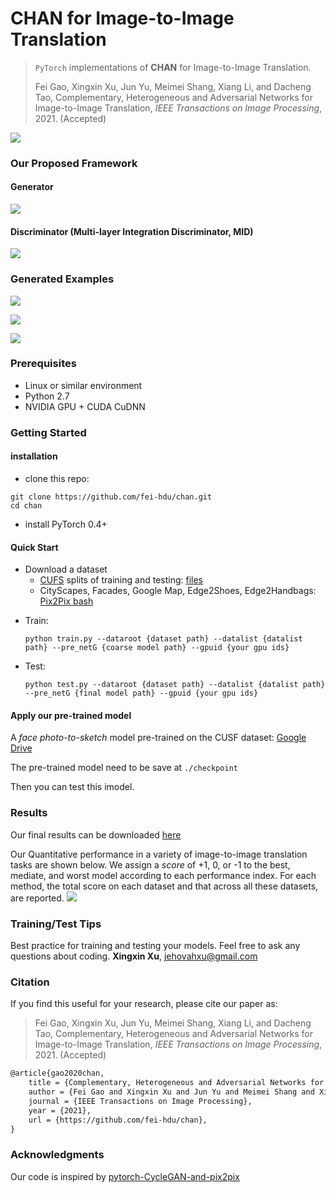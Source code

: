 # CHAN for Image-to-Image Translation

> `PyTorch` implementations of **CHAN** for Image-to-Image Translation.
>
> Fei Gao, Xingxin Xu, Jun Yu, Meimei Shang, Xiang Li, and Dacheng Tao, Complementary, Heterogeneous and Adversarial Networks for Image-to-Image Translation, *IEEE Transactions on Image Processing*, 2021. (Accepted)

![](imgs/chan_logo0.png)

### Our Proposed Framework
#### Generator
![](imgs/chan.jpg)
#### Discriminator (Multi-layer Integration Discriminator, MID)
![](imgs/discriminator.png)
### Generated Examples 
![](imgs/fig_comp.jpg)

![](imgs/fig_celeb.jpg)

![](imgs/fig_lightpose.jpg)

### Prerequisites

- Linux or similar environment
- Python 2.7
- NVIDIA GPU + CUDA CuDNN

### Getting Started

#### installation
- clone this repo:
```shell script
git clone https://github.com/fei-hdu/chan.git
cd chan
```
- install PyTorch 0.4+
#### Quick Start
- Download a dataset
    - [CUFS](http://mmlab.ie.cuhk.edu.hk/archive/facesketch.html) splits of training and testing: [files](https://drive.google.com/open?id=1TYQ5O9q4ZMiuBimPMqqj7O_SyHoijwmn)
    - CityScapes, Facades, Google Map, Edge2Shoes, Edge2Handbags: [Pix2Pix bash](https://github.com/phillipi/pix2pix/blob/master/datasets/download_dataset.sh) 

<!--

- We use fine-tuning to train our model. For example, on the CUFS
    - first you need train on Pix2Pix to get a coarse model or you can Download a pre-trained model(pre-trained with [Pix2Pix](https://github.com/jehovahxu/pix2pix-pytorch)) in  [here](https://drive.google.com/open?id=1dfe2pqAUD4T6fD9vO38SM2HCYJSe9Nxj)

-->

- Train:
    ```shell script
    python train.py --dataroot {dataset path} --datalist {datalist path} --pre_netG {coarse model path} --gpuid {your gpu ids}  
    ```

- Test:
    ```shell script
    python test.py --dataroot {dataset path} --datalist {datalist path} --pre_netG {final model path} --gpuid {your gpu ids}
    ```
#### Apply our pre-trained model
A *face photo-to-sketch* model pre-trained on the CUSF dataset: [Google Drive](https://drive.google.com/open?id=173H7FdwG7UOMM1G-4sm7zKUBu0yFypul)

The pre-trained model need to be save at `./checkpoint`

Then you can test this imodel.

### Results
Our final results can be downloaded [here](https://drive.google.com/open?id=1AzmHkcGa21h6Mngdc7sEIH1hOR6GrBTS)

​Our Quantitative performance in a variety of image-to-image translation tasks are shown below. We assign a *score* of +1, 0, or -1 to the best, mediate, and worst model according to each performance index. For each method, the total score on each dataset and that across all these datasets, are reported. 
![](./imgs/result_comp.jpg)

### Training/Test Tips
Best practice for training and testing your models.
Feel free to ask any questions about coding. **Xingxin Xu**, [jehovahxu@gmail.com](jehovahxu@gmail.com)<p>

### Citation
If you find this useful for your research, please cite our paper as:

> Fei Gao, Xingxin Xu, Jun Yu, Meimei Shang, Xiang Li, and Dacheng Tao, Complementary, Heterogeneous and Adversarial Networks for Image-to-Image Translation, *IEEE Transactions on Image Processing*, 2021. (Accepted)

```latex
@article{gao2020chan,
	title = {Complementary, Heterogeneous and Adversarial Networks for Image-to-Image Translation},
	author = {Fei Gao and Xingxin Xu and Jun Yu and Meimei Shang and Xiang Li and Dacheng Tao},
	journal = {IEEE Transactions on Image Processing},
	year = {2021},
	url = {https://github.com/fei-hdu/chan},
}
```

### Acknowledgments
Our code is inspired by [pytorch-CycleGAN-and-pix2pix](https://github.com/junyanz/pytorch-CycleGAN-and-pix2pix)










